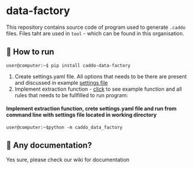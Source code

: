 # data-factory

This repository contains source code of program used to generate `.caddo` files. Files taht are used in `tool` - which can be found in this organisation.

## 🔌 How to run

```
user@computer:~$ pip install caddo-data-factory
```

1) Create settings.yaml file. All options that needs to be there are present and discussed in example [settings file](https://github.com/CaddoBenchmark/tests-samples/blob/master/data_factory_example/settings.yaml)
2) Implement extraction function - [click](https://github.com/CaddoBenchmark/data-factory/wiki/Extraction-function) to see example function and all rules that needs to be fullfilled to run program: 

#### Implement extraction function, crete settings.yaml file and run from command line with settings file located in working directory
```
user@computer:~$python -m caddo_data_factory
```



## 📕 Any documentation?

Yes sure, please check our wiki for documentation
